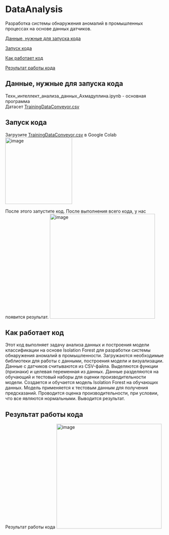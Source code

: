 # DataAnalysis
Разработка системы обнаружения аномалий в промышленных процессах на основе данных датчиков.

[Данные, нужные для запуска кода](#title1)

[Запуск кода](#title2)

[Как работает код](#title3)

[Результат работы кода](#title4)

## <a id="title1">Данные, нужные для запуска кода</a>
Техн_интеллект_анализа_данных_Ахмадуллина.ipynb - основная программа   
Датасет [TrainingDataConveyor.csv](https://drive.google.com/file/d/1HqUO4eOKcOItfD1ZkWzChXX-CIS5HmB-/view?usp=drive_link)

## <a id="title2">Запуск кода</a>
Загрузите  [TrainingDataConveyor.csv](https://drive.google.com/file/d/1HqUO4eOKcOItfD1ZkWzChXX-CIS5HmB-/view?usp=drive_link) в Google Colab  
<img width="211" alt="image" src="https://github.com/adelyaahmadullina/DataAnalysis/assets/120652605/47d8af81-5bb6-419a-9f5f-4458c7352bf0">

После этого запустите код. После выполнения всего кода, у нас появится результат. <img width="332" alt="image" src="https://github.com/adelyaahmadullina/DataAnalysis/assets/120652605/7425e89e-9abb-4d76-8556-76a4b4bcbb1b">

## <a id="title3">Как работает код</a>
Этот код выполняет задачу анализа данных и построения модели классификации на основе Isolation Forest для разработки системы обнаружения аномалий в промышленности. Загружаются необходимые библиотеки для работы с данными, построения модели и визуализации. Данные с датчиков считываются из CSV-файла. Выделяются функции (признаки) и целевая переменная из данных. Данные разделяются на обучающий и тестовый наборы для оценки производительности модели. Создается и обучается модель Isolation Forest на обучающих данных. Модель применяется к тестовым данным для получения предсказаний. Проводится оценка производительности, при условии, что все являются нормальными.  Выводится результат.


## <a id="title4">Результат работы кода</a>
Результат работы кода 
<img width="332" alt="image" src="https://github.com/adelyaahmadullina/DataAnalysis/assets/120652605/7425e89e-9abb-4d76-8556-76a4b4bcbb1b">
